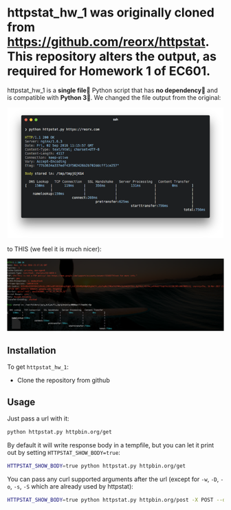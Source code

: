 # httpstat_hw_1 was originally cloned from https://github.com/reorx/httpstat. This repository alters the output, as required for Homework 1 of EC601.

httpstat_hw_1 is a **single file🌟** Python script that has **no dependency👏** and is compatible with **Python 3🍻**. We changed the file output from the original:

![screenshot](screenshot.png)

to THIS (we feel it is much nicer):

![screenshot](screenshot2.png)


## Installation

To get `httpstat_hw_1`:

- Clone the repository from github


## Usage

Just pass a url with it:

```bash
python httpstat.py httpbin.org/get
```

By default it will write response body in a tempfile, but you can let it print out by setting `HTTPSTAT_SHOW_BODY=true`:

```bash
HTTPSTAT_SHOW_BODY=true python httpstat.py httpbin.org/get
```

You can pass any curl supported arguments after the url (except for `-w`, `-D`, `-o`, `-s`, `-S` which are already used by httpstat):

```bash
HTTPSTAT_SHOW_BODY=true python httpstat.py httpbin.org/post -X POST --data-urlencode "a=中文" -v
```
